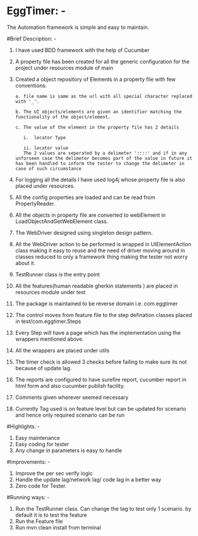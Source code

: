 # EggTimer: -
The Automation framework is simple and easy to maintain.

#Brief Description: -
1. I have used BDD framework with the help of Cucumber
2. A property file has been created for all the generic configuration for the project under resources module of main
3. Created a object repository of Elements in a property file with few conventions.
   
       a. file name is same as the url with all special character replaced with '_'.
   
       b. The UI objects/elements are given an identifier matching the functionality of the object/element.
   
       c. The value of the element in the property file has 2 details
   
          i.  locator Type
   
          ii. locator value
          The 2 values are seperated by a delimeter '::::' and if in any unforseen case the delimeter becomes part of the value in future it has been handled to inform the tester to change the delimeter in case of such circumstance
4. For logging all the details  I have used log4j whose property file is also placed under resources.
5. All the config properties are loaded and can be read from PropertyReader.
6. All the objects in property file are converted to webElement in LoadObjectAndGetWebElement class.
7. The WebDriver designed using singleton design pattern.
8. All the WebDriver action to be performed is wrapped in UIElementAction class making it easy to reuse and the need of driver moving around in classes reduced to      only a framework thing making the tester not worry about it.
9. TestRunner class is the entry point
10. All the features(human readable gherkin statements ) are placed in resources module under test
11. The package is maintained to be reverse domain i.e. com.eggtimer
12. The control moves from feature file to the step defination classes placed in test/com.eggtimer.Steps 
13. Every Step will have a page which has the implementation using the wrappers mentioned above.
14. All the wrappers are placed under utils
15. The timer check is allowed 3 checks before failing to make sure its not because of update lag.
16. The reports are configured to have surefire report, cucumber report in html form and also cucumber publish facility.
17. Comments given wherever seemed necessary
18. Currently Tag used is on feature level but can be updated for scenario and hence only
 required scenario can be run

#Highlights: -
1. Easy maintenance
2. Easy coding for tester 
3. Any change in parameters is easy to handle

#Improvements: -
1. Improve the per sec verify logic
2. Handle the update lag/network lag/ code lag in a better way
3. Zero code for Tester.

#Running ways: -
1. Run the TestRunner class. Can change the tag to test only 1 scenario. by default it is to test the feature
2. Run the Feature file
3. Run mvn clean install from terminal

